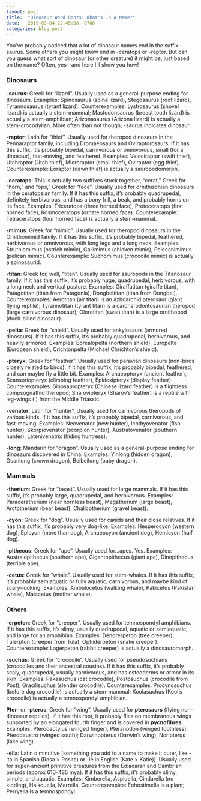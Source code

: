 ```yaml
---
layout: post
title:  "Dinosaur Word Roots: What's In A Name?"
date:   2019-09-04 22:45:08 -0700
categories: blog post
---
```

You’ve probably noticed that a lot of dinosaur names end in the suffix -saurus.  Some others you might know end in -ceratops or -raptor.  But can you guess what sort of dinosaur (or other creature) it might be, just based on the name?  Often, yes--and here I’ll show you how!

### Dinosaurs
**-saurus**: Greek for “lizard”.  Usually used as a general-purpose ending for dinosaurs.  Examples: Spinosaurus (spine lizard), Stegosaurus (roof lizard), Tyrannosaurus (tyrant lizard).  Counterexamples: Lystrosaurus (shovel lizard) is actually a stem-mammal; Mastodonsaurus (breast tooth lizard) is actually a stem-amphibian; Arizonasaurus (Arizona lizard) is actually a stem-crocodylian.  More often than not though, -saurus indicates dinosaur.

**-raptor**: Latin for “thief”.  Usually used for theropod dinosaurs in the Pennaraptor family, including Dromaeosaurs and Oviraptorosaurs.  If it has this suffix, it’s probably bipedal, carnivorous or omnivorous, small (for a dinosaur), fast-moving, and feathered.  Examples: Velociraptor (swift thief), Utahraptor (Utah thief), Microraptor (small thief), Oviraptor (egg thief).  Counterexample: Eoraptor (dawn thief) is actually a sauropodomorph.

**-ceratops**: This is actually two suffixes stuck together, “cerat,” Greek for “horn,” and “ops,” Greek for “face”.  Usually used for ornithischian dinosaurs in the ceratopsian family.  If it has this suffix, it’s probably quadrupedal, definitely herbivorous, and has a bony frill, a beak, and probably horns on its face.  Examples: Triceratops (three horned face), Protoceratops (first horned face), Kosmoceratops (ornate horned face).  Counterexample: Tetraceratops (four horned face) is actually a stem-mammal.

**-mimus**: Greek for “mimic”.  Usually used for theropod dinosaurs in the Ornithomimid family.  If it has this suffix, it’s probably bipedal, feathered, herbivorous or omnivorous, with long legs and a long neck.  Examples: Struthiomimus (ostrich mimic), Gallimimus (chicken mimic), Pelecanimimus (pelican mimic). Counterexample: Suchomimus (crocodile mimic) is actually a spinosaurid.

**-titan**: Greek for, well, “titan”.  Usually used for sauropods in the Titanosaur family.  If it has this suffix, it’s probably huge, quadrupedal, herbivorous, with a long neck and vertical posture.  Examples: Giraffatitan (giraffe titan), Patagotitan (titan from Patagonia), Dongbeititan (titan from Dongbei).  Counterexamples: Aerotitan (air titan) is an azhdarchid pterosaur (giant flying reptile); Tyrannotitan (tyrant titan) is a carcharodontosaurian theropod (large carnivorous dinosaur); Olorotitan (swan titan) is a large ornithopod (duck-billed dinosaur).

**-pelta**: Greek for “shield”.  Usually used for ankylosaurs (armored dinosaurs).  If it has this suffix, it’s probably quadrupedal, herbivorous, and heavily armored.  Examples: Borealopelta (northern shield), Europelta (European shield), Crichtonpelta (Michael Chrichton’s shield).

**-pteryx**: Greek for “feather”.  Usually used for paravian dinosaurs (non-birds closely related to birds).  If it has this suffix, it’s probably bipedal, feathered, and can maybe fly a little bit.  Examples: Archaeopteryx (ancient feather), Scansoriopteryx (climbing feather), Epidexipteryx (display feather).  Counterexamples: Sinosauropteryx (Chinese lizard feather) is a flightless compsognathid theropod; Sharovipteryx (Sharov’s feather) is a reptile with leg-wings (!) from the Middle Triassic.

**-venator**: Latin for “hunter”.  Usually used for carnivorous theropods of various kinds.  If it has this suffix, it’s probably bipedal, carnivorous, and fast-moving.  Examples: Neovenator (new hunter), Ichthyovenator (fish hunter), Skorpiovenator (scorpion hunter), Australovenator (southern hunter), Latenivenatrix (hiding huntress).

**-long**: Mandarin for “dragon”.  Usually used as a general-purpose ending for dinosaurs discovered in China.  Examples: Yinlong (hidden dragon), Guanlong (crown dragon), Beibeilong (baby dragon).

### Mammals
**-therium**: Greek for “beast”.  Usually used for large mammals.  If it has this suffix, it’s probably large, quadrupedal, and herbivorous.  Examples: Paraceratherium (near hornless beast), Megatherium (large beast), Arctotherium (bear beast), Chalicotherium (gravel beast).

**-cyon**: Greek for “dog”.  Usually used for canids and their close relatives.  If it has this suffix, it’s probably very dog-like.  Examples: Hesperocyon (western dog), Epicyon (more than dog), Archaeocyon (ancient dog), Hemicyon (half dog).

**-pithecus**: Greek for “ape”.  Usually used for...apes.  Yes.  Examples: Australopithecus (southern ape), Gigantopithecus (giant ape), Dinopithecus (terrible ape).

**-cetus**: Greek for “whale”.  Usually used for stem-whales.  If it has this suffix, it’s probably semiaquatic or fully aquatic, carnivorous, and maybe kind of scary-looking.  Examples: Ambulocetus (walking whale), Pakicetus (Pakistan whale), Maiacetus (mother whale).

### Others
**-erpeton**: Greek for “creeper”.  Usually used for temnospondyl amphibians.  If it has this suffix, it’s slimy, usually quadrupedal, aquatic or semiaquatic, and large for an amphibian.  Examples: Dendrerpeton (tree creeper), Tulerpton (creeper from Tula), Ophiderpeton (snake creeper).  Counterexample: Lagerpeton (rabbit creeper) is actually a dinosauromorph.

**-suchus**: Greek for “crocodile”.  Usually used for pseudosuchians (crocodiles and their ancestral cousins).  If it has this suffix, it’s probably scaly, quadrupedal, usually carnivorous, and has osteoderms or armor in its skin.  Examples: Pakasuchus (cat crocodile), Postosuchus (crocodile from Post), Gracilisuchus (slender crocodile).  Counterexamples: Procynosuchus (before dog crocodile) is actually a stem-mammal; Koolasuchus (Kool’s crocodile) is actually a temnospondyl amphibian.

**Pter-** or **-pterus**: Greek for “wing”.  Usually used for **pterosaurs** (flying non-dinosaur reptiles).  If it has this root, it probably flies on membranous wings supported by an elongated fourth finger and is covered in **pycnofibres**.  Examples: Pterodactylus (winged finger), Pteranodon (winged toothless), Pterodaustro (winged south); Darwinopterus (Darwin’s wing), Noripterus (lake wing).

**-ella**: Latin diminutive (something you add to a name to make it cuter, like -ita in Spanish (Rosa > Rosita) or -ie in English (Kate > Katie)).  Usually used for super-ancient primitive creatures from the Ediacaran and Cambrian periods (approx 610-485 mya).  If it has this suffix, it’s probably slimy, simple, and aquatic.  Examples: Kimberella, Aspidella, Cindarella (no kidding), Haikouella, Marrella.  Counterexamples: Eohostimella is a plant; Perryella is a temnospondyl.